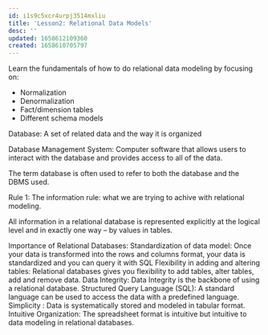 ```yaml
---
id: i1s9c5xcr4urpj3514mxliu
title: 'Lesson2: Relational Data Models'
desc: ''
updated: 1658612109360
created: 1658610705797
---
```


Learn the fundamentals of how to do relational data modeling by focusing on:

- Normalization
- Denormalization
- Fact/dimension tables
- Different schema models

Database: A set of related data and the way it is organized

Database Management System: Computer software that allows users to interact with the database and provides access to all of the data.

The term database is often used to refer to both the database and the DBMS used.

Rule 1: The information rule: what we are trying to achive with relational modeling.

All information in a relational database is represented explicitly at the logical level and in exactly one way – by values in tables.

Importance of Relational Databases:
Standardization of data model: Once your data is transformed into the rows and columns format, your data is standardized and you can query it with SQL
Flexibility in adding and altering tables: Relational databases gives you flexibility to add tables, alter tables, add and remove data.
Data Integrity: Data Integrity is the backbone of using a relational database.
Structured Query Language (SQL): A standard language can be used to access the data with a predefined language.
Simplicity : Data is systematically stored and modeled in tabular format.
Intuitive Organization: The spreadsheet format is intuitive but intuitive to data modeling in relational databases.
